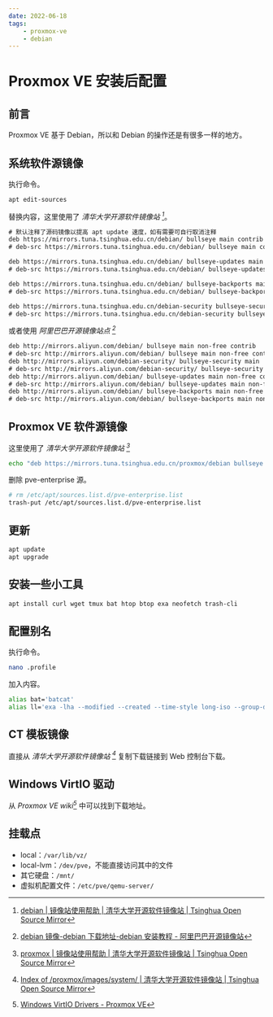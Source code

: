 ```yaml
---
date: 2022-06-18
tags:
    - proxmox-ve
    - debian
---
```


# Proxmox VE 安装后配置

## 前言

Proxmox VE 基于 Debian，所以和 Debian 的操作还是有很多一样的地方。

## 系统软件源镜像

执行命令。

```bash
apt edit-sources
```

替换内容，这里使用了 *清华大学开源软件镜像站 [^1]*。

```txt
# 默认注释了源码镜像以提高 apt update 速度，如有需要可自行取消注释
deb https://mirrors.tuna.tsinghua.edu.cn/debian/ bullseye main contrib non-free
# deb-src https://mirrors.tuna.tsinghua.edu.cn/debian/ bullseye main contrib non-free

deb https://mirrors.tuna.tsinghua.edu.cn/debian/ bullseye-updates main contrib non-free
# deb-src https://mirrors.tuna.tsinghua.edu.cn/debian/ bullseye-updates main contrib non-free

deb https://mirrors.tuna.tsinghua.edu.cn/debian/ bullseye-backports main contrib non-free
# deb-src https://mirrors.tuna.tsinghua.edu.cn/debian/ bullseye-backports main contrib non-free

deb https://mirrors.tuna.tsinghua.edu.cn/debian-security bullseye-security main contrib non-free
# deb-src https://mirrors.tuna.tsinghua.edu.cn/debian-security bullseye-security main contrib non-free
```

或者使用 *阿里巴巴开源镜像站点 [^2]*

```txt
deb http://mirrors.aliyun.com/debian/ bullseye main non-free contrib
# deb-src http://mirrors.aliyun.com/debian/ bullseye main non-free contrib
deb http://mirrors.aliyun.com/debian-security/ bullseye-security main
# deb-src http://mirrors.aliyun.com/debian-security/ bullseye-security main
deb http://mirrors.aliyun.com/debian/ bullseye-updates main non-free contrib
# deb-src http://mirrors.aliyun.com/debian/ bullseye-updates main non-free contrib
deb http://mirrors.aliyun.com/debian/ bullseye-backports main non-free contrib
# deb-src http://mirrors.aliyun.com/debian/ bullseye-backports main non-free contrib
```

## Proxmox VE 软件源镜像

这里使用了 *清华大学开源软件镜像站 [^3]*

```bash
echo "deb https://mirrors.tuna.tsinghua.edu.cn/proxmox/debian bullseye pve-no-subscription" > /etc/apt/sources.list.d/pve-no-subscription.list
```

删除 pve-enterprise 源。

```bash
# rm /etc/apt/sources.list.d/pve-enterprise.list
trash-put /etc/apt/sources.list.d/pve-enterprise.list
```

## 更新

```bash
apt update
apt upgrade
```

## 安装一些小工具

```bash
apt install curl wget tmux bat htop btop exa neofetch trash-cli
```

## 配置别名

执行命令。

```bash
nano .profile
```

加入内容。

```bash
alias bat='batcat'
alias ll='exa -lha --modified --created --time-style long-iso --group-directories-first'
```

## CT 模板镜像

直接从 *清华大学开源软件镜像站 [^4]* 复制下载链接到 Web 控制台下载。

## Windows VirtIO 驱动

从 *Proxmox VE wiki[^5]* 中可以找到下载地址。

## 挂载点

- local：`/var/lib/vz/`
- local-lvm：`/dev/pve`，不能直接访问其中的文件
- 其它硬盘：`/mnt/`
- 虚拟机配置文件：`/etc/pve/qemu-server/`

[^1]: [debian | 镜像站使用帮助 | 清华大学开源软件镜像站 | Tsinghua Open Source Mirror](https://mirrors.tuna.tsinghua.edu.cn/help/debian/)
[^2]: [debian 镜像-debian 下载地址-debian 安装教程 - 阿里巴巴开源镜像站](https://developer.aliyun.com/mirror/debian)
[^3]: [proxmox | 镜像站使用帮助 | 清华大学开源软件镜像站 | Tsinghua Open Source Mirror](https://mirrors.tuna.tsinghua.edu.cn/help/proxmox/)
[^4]: [Index of /proxmox/images/system/ | 清华大学开源软件镜像站 | Tsinghua Open Source Mirror](https://mirrors.tuna.tsinghua.edu.cn/proxmox/images/system/)
[^5]: [Windows VirtIO Drivers - Proxmox VE](https://pve.proxmox.com/wiki/Windows_VirtIO_Drivers)

